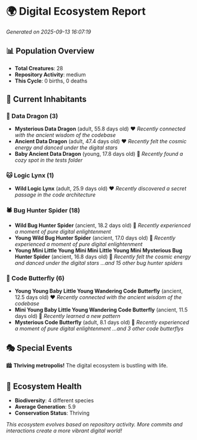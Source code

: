 # 🌍 Digital Ecosystem Report
*Generated on 2025-09-13 16:07:19*

## 📊 Population Overview
- **Total Creatures**: 28
- **Repository Activity**: medium
- **This Cycle**: 0 births, 0 deaths

## 👥 Current Inhabitants

### 🐉 Data Dragon (3)
- **Mysterious Data Dragon** (adult, 55.8 days old) ❤️
  *Recently connected with the ancient wisdom of the codebase*
- **Ancient Data Dragon** (adult, 47.4 days old) ❤️
  *Recently felt the cosmic energy and danced under the digital stars*
- **Baby Ancient Data Dragon** (young, 17.8 days old) 💚
  *Recently found a cozy spot in the tests folder*

### 🐱 Logic Lynx (1)
- **Wild Logic Lynx** (adult, 25.9 days old) ❤️
  *Recently discovered a secret passage in the code architecture*

### 🕷️ Bug Hunter Spider (18)
- **Wild Bug Hunter Spider** (ancient, 18.2 days old) 💛
  *Recently experienced a moment of pure digital enlightenment*
- **Young Wild Bug Hunter Spider** (ancient, 17.0 days old) 💛
  *Recently experienced a moment of pure digital enlightenment*
- **Young Mini Little Young Mini Mini Little Young Mini Mysterious Bug Hunter Spider** (ancient, 16.8 days old) 💛
  *Recently felt the cosmic energy and danced under the digital stars*
  *...and 15 other bug hunter spiders*

### 🦋 Code Butterfly (6)
- **Young Young Baby Little Young Wandering Code Butterfly** (ancient, 12.5 days old) ❤️
  *Recently connected with the ancient wisdom of the codebase*
- **Mini Young Baby Little Young Wandering Code Butterfly** (ancient, 11.5 days old) 💛
  *Recently learned a new pattern*
- **Mysterious Code Butterfly** (adult, 8.1 days old) 💛
  *Recently experienced a moment of pure digital enlightenment*
  *...and 3 other code butterflys*

## 🎭 Special Events

🏙️ **Thriving metropolis!** The digital ecosystem is bustling with life.

## 🔬 Ecosystem Health
- **Biodiversity**: 4 different species
- **Average Generation**: 5.9
- **Conservation Status**: Thriving

*This ecosystem evolves based on repository activity. More commits and interactions create a more vibrant digital world!*